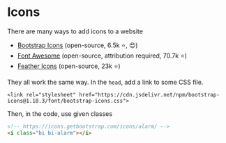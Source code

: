 # Icons

<div class="row row-cols-lg-2"><div>

There are many ways to add icons to a website

* [Bootstrap Icons](https://icons.getbootstrap.com/) (open-source, 6.5k ⭐, 😍)
* [Font Awesome](https://fontawesome.com/v6.0/icons) (open-source, attribution required, 70.7k ⭐)
* [Feather Icons](https://github.com/feathericons/feather) (open-source, 23k ⭐)
</div><div>

They all work the same way. In the `head`, add a link to some CSS file.

```html!
<link rel="stylesheet" href="https://cdn.jsdelivr.net/npm/bootstrap-icons@1.10.3/font/bootstrap-icons.css">
```

Then, in the code, use given classes

```html
<!-- https://icons.getbootstrap.com/icons/alarm/ -->
<i class="bi bi-alarm"></i>
```
</div></div>